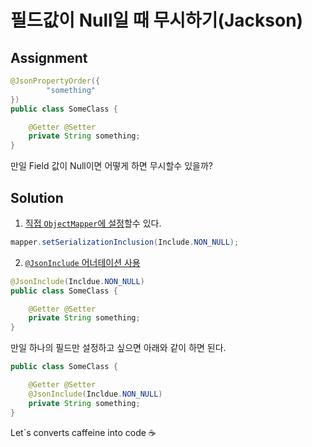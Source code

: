 # 필드값이 Null일 때 무시하기(Jackson) 

## Assignment
```java
@JsonPropertyOrder({
        "something"
})
public class SomeClass {

    @Getter @Setter
    private String something;
}
```
만일 Field 값이 Null이면 어떻게 하면 무시할수 있을까?

## Solution
1. [직접 ```ObjectMapper```에 설정](http://fasterxml.github.io/jackson-annotations/javadoc/2.6/com/fasterxml/jackson/annotation/JsonInclude.Include.html)할수 있다.
```java
mapper.setSerializationInclusion(Include.NON_NULL);
```
2. [```@JsonInclude``` 어너테이션 사용](http://fasterxml.github.io/jackson-annotations/javadoc/2.6/com/fasterxml/jackson/annotation/JsonInclude.html)
```java
@JsonInclude(Incldue.NON_NULL)
public class SomeClass {

    @Getter @Setter
    private String something;
}
```
만일 하나의 필드만 설정하고 싶으면 아래와 같이 하면 된다.
```java
public class SomeClass {

    @Getter @Setter
    @JsonInclude(Incldue.NON_NULL)
    private String something;
}
```

Let`s converts caffeine into code ☕️